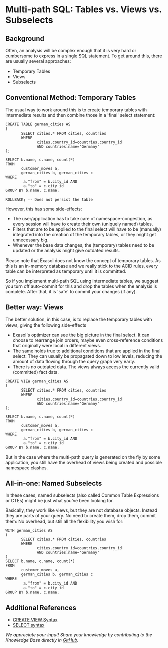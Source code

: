 # Multi-path SQL: Tables vs. Views vs. Subselects 
## Background

Often, an analysis will be complex enough that it is very hard or cumbersome to express in a single SQL statement. To get around this, there are usually several approaches:

* Temporary Tables
* Views
* Subselects

## Conventional Method: Temporary Tables

The usual way to work around this is to create temporary tables with intermediate results and then combine those in a 'final' select statement:


```"code-sql"
CREATE TABLE german_cities AS
(
       SELECT cities.* FROM cities, countries
       WHERE
              cities.country_id=countries.country_id
              AND countries.name='Germany'
);
 
SELECT b.name, c.name, count(*)
FROM
       customer_moves a,
       german_cities b, german_cities c
WHERE
        a."from" = b.city_id AND
        a."to" = c.city_id
GROUP BY b.name, c.name;

ROLLBACK; -- Does not persist the table
```
However, this has some side-effects:

* The user/application has to take care of namespace-congestion, as every session will have to create their own (uniquely named) tables.
* Filters that are to be applied to the final select will have to be (manually) integrated into the creation of the temporary tables, or they might get unnecessary big.
* Whenever the base data changes, the (temporary) tables need to be updated or the analysis might give outdated results.

Please note that Exasol does not know the concept of temporary tables. As this is an in-memory database and we really stick to the ACID rules, every table can be interpreted as temporary until it is committed.

So if you implement multi-path SQL using intermediate tables, we suggest you turn off auto-commit for this and drop the tables when the analysis is complete. After that, it is 'safe' to commit your changes (if any).

## Better way: Views

The better solution, in this case, is to replace the temporary tables with views, giving the following side-effects

* Exasol's optimizer can see the big picture in the final select. It can choose to rearrange join orders, maybe even cross-reference conditions that originally were local in different views.
* The same holds true to additional conditions that are applied in the final select: They can usually be propagated down to low levels, reducing the amount of data flowing through the query graph very early.
* There is no outdated data. The views always access the currently valid (committed) fact data.


```"code-sql"
CREATE VIEW german_cities AS
(
       SELECT cities.* FROM cities, countries
       WHERE
              cities.country_id=countries.country_id
              AND countries.name='Germany'
);
 
SELECT b.name, c.name, count(*)
FROM
       customer_moves a,
       german_cities b, german_cities c
WHERE
        a."from" = b.city_id AND
        a."to" = c.city_id
GROUP BY b.name, c.name;
```
But in the case where the multi-path query is generated on the fly by some application, you still have the overhead of views being created and possible namespace clashes.

## All-in-one: Named Subselects

In these cases, named subselects (also called Common Table Expressions or CTEs) might be just what you've been looking for.

Basically, they work like views, but they are not database objects. Instead they are parts of your query. No need to create them, drop them, commit them: No overhead, but still all the flexibility you wish for:


```"code-sql"
WITH german_cities AS
(
       SELECT cities.* FROM cities, countries
       WHERE
              cities.country_id=countries.country_id
              AND countries.name='Germany'
)
SELECT b.name, c.name, count(*)
FROM
       customer_moves a,
       german_cities b, german_cities c
WHERE
        a."from" = b.city_id AND
        a."to" = c.city_id
GROUP BY b.name, c.name;
```
## Additional References

* [CREATE VIEW Syntax](https://docs.exasol.com/sql/create_view.htm)
* [SELECT syntax](https://docs.exasol.com/sql/select.htm)

*We appreciate your input! Share your knowledge by contributing to the Knowledge Base directly in [GitHub](https://github.com/exasol/public-knowledgebase).* 